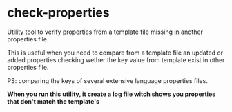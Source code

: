 # check-properties

Utility tool to verify properties from a template file missing in another properties file.

This is useful when you need to compare from a template file an updated or added properties checking wether the key value from template exist in other properties file. 

PS: comparing the keys of several extensive language properties files.

**When you run this utility, it create a log file witch shows you properties that don't match the template's**
